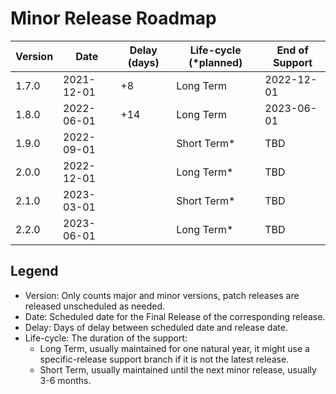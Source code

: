 # Minor Release Roadmap

| Version   | Date         | Delay (days) | Life-cycle (*planned) | End of Support   |
| --------- | ------------ | -------      | -----------           | ---------------- |
| 1.7.0     | 2021-12-01   | +8           | Long Term             | 2022-12-01       |
| 1.8.0     | 2022-06-01   | +14          | Long Term             | 2023-06-01       |
| 1.9.0     | 2022-09-01   |              | Short Term*           | TBD              |
| 2.0.0     | 2022-12-01   |              | Long Term*            | TBD              |
| 2.1.0     | 2023-03-01   |              | Short Term*           | TBD              |
| 2.2.0     | 2023-06-01   |              | Long Term*            | TBD              |


## Legend

- Version: Only counts major and minor versions, patch releases are released
  unscheduled as needed.
- Date: Scheduled date for the Final Release of the corresponding release.
- Delay: Days of delay between scheduled date and release date.
- Life-cycle: The duration of the support:
  - Long Term, usually maintained for one natural year, it might use a
    specific-release support branch if it is not the latest release.
  - Short Term, usually maintained until the next minor release, usually 3-6
    months.
